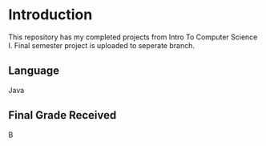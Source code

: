 # Introduction
  This repository has my completed projects from Intro To Computer Science I.
  Final semester project is uploaded to seperate branch.
  
## Language
  Java
  
## Final Grade Received
  B
